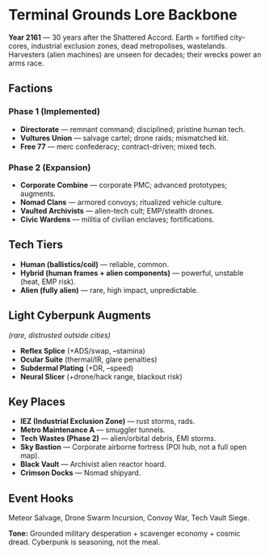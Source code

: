 # Terminal Grounds Lore Backbone

**Year 2161** — 30 years after the Shattered Accord. Earth = fortified city-cores, industrial exclusion zones, dead metropolises, wastelands.
Harvesters (alien machines) are unseen for decades; their wrecks power an arms race.

## Factions

### Phase 1 (Implemented)
- **Directorate** — remnant command; disciplined; pristine human tech.
- **Vultures Union** — salvage cartel; drone raids; mismatched kit.
- **Free 77** — merc confederacy; contract-driven; mixed tech.

### Phase 2 (Expansion)
- **Corporate Combine** — corporate PMC; advanced prototypes; augments.
- **Nomad Clans** — armored convoys; ritualized vehicle culture.
- **Vaulted Archivists** — alien-tech cult; EMP/stealth drones.
- **Civic Wardens** — militia of civilian enclaves; fortifications.

## Tech Tiers

- **Human (ballistics/coil)** — reliable, common.
- **Hybrid (human frames + alien components)** — powerful, unstable (heat, EMP risk).
- **Alien (fully alien)** — rare, high impact, unpredictable.

## Light Cyberpunk Augments
*(rare, distrusted outside cities)*

- **Reflex Splice** (+ADS/swap, –stamina)
- **Ocular Suite** (thermal/IR, glare penalties)
- **Subdermal Plating** (+DR, –speed)
- **Neural Slicer** (+drone/hack range, blackout risk)

## Key Places

- **IEZ (Industrial Exclusion Zone)** — rust storms, rads.
- **Metro Maintenance A** — smuggler tunnels.
- **Tech Wastes (Phase 2)** — alien/orbital debris, EMI storms.
- **Sky Bastion** — Corporate airborne fortress (POI hub, not a full open map).
- **Black Vault** — Archivist alien reactor hoard.
- **Crimson Docks** — Nomad shipyard.

## Event Hooks
Meteor Salvage, Drone Swarm Incursion, Convoy War, Tech Vault Siege.

**Tone:** Grounded military desperation + scavenger economy + cosmic dread. Cyberpunk is seasoning, not the meal.